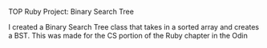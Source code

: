 TOP Ruby Project: Binary Search Tree

I created a Binary Search Tree class that takes in a sorted array and creates a BST. This was made for the CS portion of the Ruby chapter in the Odin
